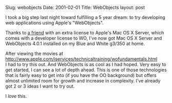 Slug: webobjects
Date: 2001-02-01
Title: WebObjects
layout: post

I took a big step last night toward fulfilling a 5 year dream: to try developing web applications using Apple&#39;s &quot;WebObjects&quot;.

Thanks to <a href="http://jim.roepcke.com">a friend</a> with an extra license to Apple&#39;s Mac OS X Server, which comes with a developer license to WO, I&#39;ve now got Mac OS X Server and WebObjects 4.0.1 installed on my Blue and White g3/350 at home.

After viewing the movies at<br /> http://www.apple.com/iservices/technicaltraining/wofundamentals.html<br />
I had to try this out. And WebObjects is as cool as I had hoped. Very easy to get started, I can see a lot of depth ahead. This is one of those technologies that is fairly easy to get into (if you have the OO background) but offers almost unlimited room for growth and increase in complexity. I&#39;ve already got 2 or 3 ideas I want to try out.

I <i>love</i> this.
